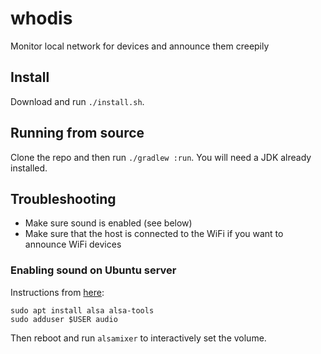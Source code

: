 # whodis
Monitor local network for devices and announce them creepily

## Install
Download and run `./install.sh`.

## Running from source
Clone the repo and then run `./gradlew :run`. You will need a JDK already installed.

## Troubleshooting
* Make sure sound is enabled (see below)
* Make sure that the host is connected to the WiFi if you want to announce WiFi devices

### Enabling sound on Ubuntu server
Instructions from [here](http://howto.blbosti.com/2010/03/ubuntu-server-install-alsa-sound-and-moc-music-on-console/):

```
sudo apt install alsa alsa-tools
sudo adduser $USER audio
```

Then reboot and run `alsamixer` to interactively set the volume.